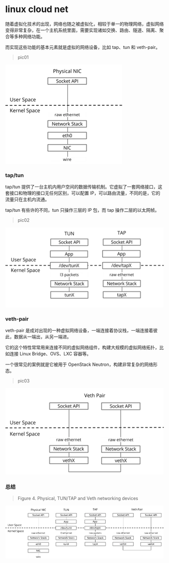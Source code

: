

# linux cloud net



随着虚拟化技术的出现，网络也随之被虚拟化，相较于单一的物理网络，虚拟网络变得非常复杂，在一个主机系统里面，需要实现诸如交换、路由、隧道、隔离、聚合等多种网络功能。

而实现这些功能的基本元素就是虚拟的网络设备，比如 tap、tun 和 veth-pair。

> pic01

![431521-20190308112641496-2015321702](./linux_cloud_net_01.png)



### tap/tun

tap/tun 提供了一台主机内用户空间的数据传输机制。它虚拟了一套网络接口，这套接口和物理的接口无任何区别，可以配置 IP，可以路由流量，不同的是，它的流量只在主机内流通。

tap/tun 有些许的不同，tun 只操作三层的 IP 包，而 tap 操作二层的以太网帧。

> pic02

![431521-20190308112657828-684022911](./linux_cloud_net_02.png)





### veth-pair

veth-pair 是成对出现的一种虚拟网络设备，一端连接着协议栈，一端连接着彼此，数据从一端出，从另一端进。

它的这个特性常常用来连接不同的虚拟网络组件，构建大规模的虚拟网络拓扑，比如连接 Linux Bridge、OVS、LXC 容器等。

一个很常见的案例就是它被用于 OpenStack Neutron，构建非常复杂的网络形态。



> pic03

![431521-20190308112711226-1503843399](./linux_cloud_net_03.png)



### 总结

> Figure 4. Physical, TUN/TAP and Veth networking devices

![431521-20190308112809094-593909112](./linux_cloud_net_04.png)